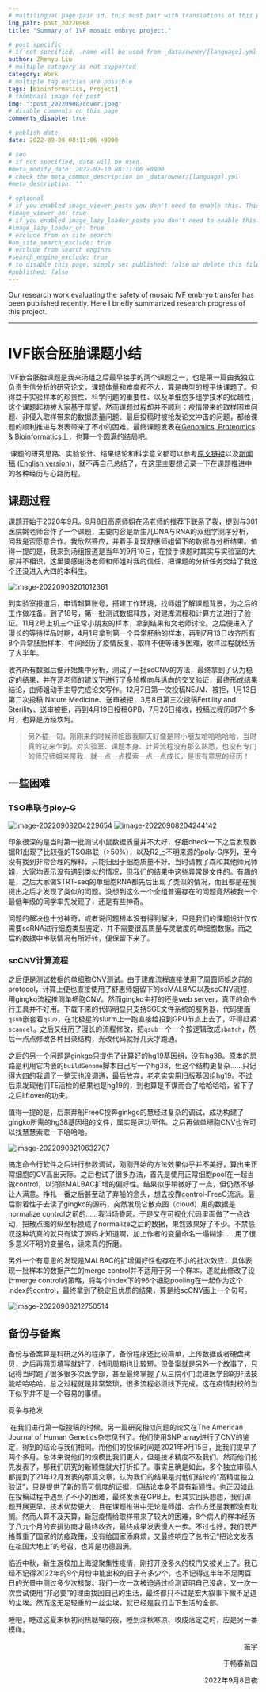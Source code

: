 ```yaml
---
# multilingual page pair id, this must pair with translations of this page. (This name must be unique)
lng_pair: post_20220908
title: "Summary of IVF mosaic embryo project."

# post specific
# if not specified, .name will be used from _data/owner/[language].yml
author: Zhenyu Liu
# multiple category is not supported
category: Work
# multiple tag entries are possible
tags: [Bioinformatics, Project]
# thumbnail image for post
img: ":post_20220908/cover.jpeg"
# disable comments on this page
comments_disable: true

# publish date
date: 2022-09-08 08:11:06 +0900

# seo
# if not specified, date will be used.
#meta_modify_date: 2022-02-10 08:11:06 +0900
# check the meta_common_description in _data/owner/[language].yml
#meta_description: ""

# optional
# if you enabled image_viewer_posts you don't need to enable this. This is only if image_viewer_posts = false
#image_viewer_on: true
# if you enabled image_lazy_loader_posts you don't need to enable this. This is only if image_lazy_loader_posts = false
#image_lazy_loader_on: true
# exclude from on site search
#on_site_search_exclude: true
# exclude from search engines
#search_engine_exclude: true
# to disable this page, simply set published: false or delete this file
#published: false
---
```


<!-- outline-start -->

Our research work evaluating the safety of mosaic IVF embryo transfer has been published recently. Here I briefly summarized research progress of this project.

<!-- outline-end -->

---

# IVF嵌合胚胎课题小结

​		IVF嵌合胚胎课题是我来汤组之后最早接手的两个课题之一，也是第一篇由我独立负责生信分析的研究论文，课题体量和难度都不大，算是典型的短平快课题了。但得益于实验样本的珍贵性、科学问题的重要性、以及单细胞多组学技术的优越性，这个课题起初被大家基于厚望。然而课题过程却并不顺利：疫情带来的取样困难问题、非侵入取样带来的数据质量问题、最后投稿时被抢发论文冲击的问题，都给课题的顺利推进与发表带来了不小的困难。最终课题发表在[Genomics, Proteomics & Bioinformatics](https://www.sciencedirect.com/journal/genomics-proteomics-and-bioinformatics)上，也算一个圆满的结局吧。

​		课题的研究思路、实验设计、结果结论和科学意义都可以参考[原文链接](https://www.sciencedirect.com/science/article/pii/S1672022922000882)以及[新闻稿](https://news.pku.edu.cn/jxky/5ba14dbf1ff4407db5fbe03038dcf19f.htm) ([English version](https://biopic.pku.edu.cn/en/newscenter/scientificupdates/525120.htm))，就不再自己总结了，在这里主要想记录一下在课题推进中的各种经历与心路历程。

## 课题过程

​		课题开始于2020年9月。9月8日高原师姐在汤老师的推荐下联系了我，提到与301医院姚老师合作了一个课题，主要内容是新生儿DNA与RNA的双组学测序分析，问我是否愿意合作。我欣然答应，并着手复现舒惠师姐留下的数据与分析结果。值得一提的是，我来到汤组报道是当年的9月10日，在接手课题时其实与实验室的大家并不相识，这里要感谢汤老师和师姐对我的信任，把课题的分析任务交给了我这个还没进入大四的本科生。

<img src="https://raw.githubusercontent.com/liuzhenyu-yyy/liuzhenyu-yyy.github.io/main/assets/img/posts/post_20220908/image-20220908201012361.png" alt="image-20220908201012361"   >


​		到实验室报道后，申请超算账号，搭建工作环境，找师姐了解课题背景，为之后的工作做准备。到了18号，第一批测试数据释放，对建库流程和计算方法进行了验证。11月2号上机三个正常小朋友的样本，拿到结果和文老师讨论。之后便进入了漫长的等待样品时期，4月1号拿到第一个异常胚胎的样本，再到7月13日收齐所有8个异常胚胎样本，中间经历了疫情反复、取样不便等诸多困难，收样过程就经历了大半年。

​		收齐所有数据后便开始集中分析，测试了一批scCNV的方法，最终拿到了认为稳定的结果，并在汤老师的建议下进行了多轮横向与纵向的交叉验证，最终形成结果结论，由师姐动手主导完成论文写作。12月7日第一次投稿NEJM、被拒，1月13日第二次投稿 Nature Medicine、送审被拒，3月8日第三次投稿Fertility and Sterility、送审被拒，再到4月19日投稿GPB，7月26日接收，投稿过程历时7个多月，也算是历经坎坷。

> 另外插一句，刚刚来的时候师姐跟我聊天好像是带小朋友哈哈哈哈哈，当时真的初来乍到，对实验室、课题本身、计算流程没有那么熟悉，也没有专门的师兄师姐来带我，就一点一点摸索一点一点成长，是很有意思的经历！



## 一些困难

### TSO串联与ploy-G
<img src="https://raw.githubusercontent.com/liuzhenyu-yyy/liuzhenyu-yyy.github.io/main/assets/img/posts/post_20220908/image-20220908204229654.png" alt="image-20220908204229654"   >

<img src="https://raw.githubusercontent.com/liuzhenyu-yyy/liuzhenyu-yyy.github.io/main/assets/img/posts/post_20220908/image-20220908204244142.png" alt="image-20220908204244142"   >

印象很深的是当时第一批测试小鼠数据质量并不太好，仔细check一下之后发现数据R1出现了比较强的TSO串联（>50%），以及R2上不明来源的poly-G序列，至今没有找到非常合理的解释，只能归因于细胞质量不好。当时请教了森和其他师兄师姐，大家均表示没有遇到类似的情况，但我们的结果中这些异常是文件的。有趣的是，之后大家做STRT-seq的单细胞RNA都先后出现了类似的情况，而且都是在我提出之后才发现了类似的问题。没想到这么一个全组普遍存在的问题竟然被我一个最低年级的同学率先发现了，还是有些神奇。

问题的解决也十分神奇，或者说问题根本没有得到解决，只是我们的课题设计仅仅需要scRNA进行细胞类型鉴定，并不需要很高质量与灵敏度的单细胞数据。而之后的数据中串联情况有所好转，便保留下来了。

### scCNV计算流程

​		之后便是测试数据的单细胞CNV测试。由于建库流程直接使用了周圆师姐之前的protocol，计算上便也直接使用了舒惠师姐留下的scMALBAC以及scCNV流程，用gingko流程推测单细胞CNV。然而gingko主打的还是web server，真正的命令行工具并不好用。下载下来的代码明显只支持SGE文件系统的服务器，代码里面`qsub`嵌套着`qsub`，在北极星的slurm上一跑直接给投到GPU节点上去了，吓得赶紧`scancel`。之后又经历了漫长的流程修改，把`qsub`一个一个按逻辑改成`sbatch`，然后一点点修改各种目录结构，光改代码就好几天才跑通。

​		之后的另一个问题是ginkgo只提供了计算好的hg19基因组，没有hg38。原本的思路是利用它内嵌的`buildGenome`脚本自己写一个hg38，但这个结构更复杂……只记得大四的我调了一整天也没调通，最后放弃，老老实实用旧版基因组hg19。不过后来发现他们TE活检的结果也是hg19的，到也算是不谋而合了哈哈哈哈，省下了之后liftover的功夫。

​		值得一提的是，后来弃船FreeC投奔ginkgo的慧经过复杂的调试，成功构建了gingko所需的hg38基因组的文件，属实是居功至伟。之后再做单细胞CNV也许可以找慧慧索取一下哈哈哈。

<img src="https://raw.githubusercontent.com/liuzhenyu-yyy/liuzhenyu-yyy.github.io/main/assets/img/posts/post_20220908/image-20220908210632707.png" alt="image-20220908210632707"   >


​		搞定命令行软件之后进行参数调试，刚刚开始的方法效果似乎并不美好，算出来正常细胞的CV高出天际。之后也试了很多办法，首先是使用正常细胞pool在一起当做control，以消除MALBAC扩增的偏好性。结果似乎稍微好了一点，但仍然不够让人满意。挣扎一番之后甚至动了弃船的念头，想去投靠control-FreeC流派。最后耐着性子去读了gingko的源码，突然发现它散点图（cloud）用的数据是normalize control之前的……我当场昏厥。于是又在可视化代码里面做了一点改动，把散点图的纵坐标换成了normalize之后的数据，果然效果好了不少。不禁感叹这种坑真的就只有读了源码才知道啊，加上作者的变量命名一塌糊涂……用了很多意义不明的变量名，读来真的折磨。

​		另外一个有意思的发现是MALBAC的扩增偏好性也存在不小的批次效应，具体表现一批样本的数据产生的merge control并不适用于另一个样本。遂就此修改了设计merge control的策略，将每个index下的96个细胞pooling在一起作为这个index的control，最终拿到了稳定且优质的结果，算是给scCNV画上一个句号。

<img src="https://raw.githubusercontent.com/liuzhenyu-yyy/liuzhenyu-yyy.github.io/main/assets/img/posts/post_20220908/image-20220908212750514.png" alt="image-20220908212750514"   >

## 备份与备案

​		备份与备案算是科研之外的程序了，备份程序还比较简单，上传数据或者硬盘拷贝，之后再网页填写就好了，时间周期也比较短。但备案就是另外一个故事了，只记得当时跑了很多很多次医学部，甚至最终掌握了从三院小门混进医学部的非法技能哈哈哈哈。总之过程就是非常繁琐，很多流程必须线下完成，这在疫情封校的当下似乎并不是一个容易的事情。

竞争与抢发

​		在我们进行第一版投稿的时候，另一篇研究相似问题的论文在The American Journal of Human Genetics杂志见刊了。他们使用SNP array进行了CNV的鉴定，得到的结论与我们相同。而他们的投稿时间是2021年9月15日，比我们提早了两个多月。总体来说他们的规模比我们更大，但是技术精度不及我们。然而他们抢先发表了，那我们研究的新颖性就大打折扣了。事实且确是如此，多个独立审稿人都提到了21年12月发表的那篇文章，认为我们的结果是对他们结论的“高精度独立验证”，只是提供了新的高可信度的证据，但结论本身不具有新颖性。也正因如此在投稿过程中遇到了不小的困难，最终发表在GPB上。但其实回头想想，我们课题开展更早，技术优势更大，且在课题推进中无论是师姐、合作方还是我都没有耽搁。然而人算不及天算，新冠疫情给取样带来了较大的困难，8个病人的样本经历了八九个月的安排协商才最终收齐，最终成果发表慢人一步。不过也好，我们既严格尊重了国家的防疫政策，没有给国家添麻烦，又最终响应了总书记“把论文发表在祖国大地上”的号召，也算是功德圆满。



​		临近中秋，新生返校加上海淀聚集性疫情，刚打开没多久的校门又被关上了。我已经不记得2022年的9个月份中能出校的日子有多少个，也不记得这半年不足两百日的光景中测过多少次核酸。我们一次一次被迫通过检测证明自己没病，又一次一次尝试使用“非必要”的理由找回自己的生活，最终都只不过是宏大叙事下微不足道的尘埃。然而这无足轻重的一丝尘埃，就已经是我们当下生活的全部。

​		睡吧，睡过这夏末秋初闷热聒噪的夜，睡到深秋寒凉、收成落定之时，应是另一番模样。

  <p align="right">振宇</p>

  <p align="right">于畅春新园</p>

  <p align="right">2022年9月8日夜</p>
